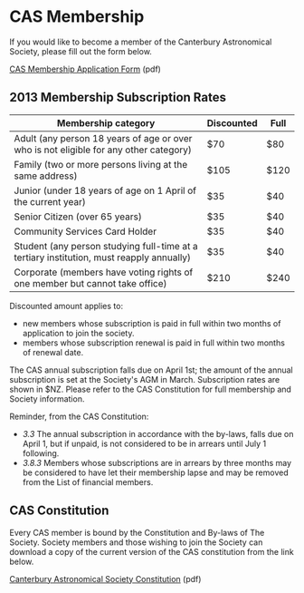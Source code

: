 CAS Membership
==============

If you would like to become a member of the Canterbury Astronomical Society,
please fill out the form below. 

[CAS Membership Application Form](/pdf/MembershipApplication.pdf) (pdf)


2013 Membership Subscription Rates
----------------------------------

<table class="table">
  <thead>
    <tr>
      <th>Membership category</th>
      <th>Discounted</th>
      <th>Full</th>
    </tr>
  </thead>
  <tbody>
    <tr>
      <td>
        Adult (any person 18 years of age or over who is not eligible for any
        other category)
      </td>
      <td>
        $70
      </td>
      <td>
        $80
      </td>
    </tr>
    <tr>
      <td>
        Family (two or more persons living at the same address)
      </td>
      <td>
        $105
      </td>
      <td>
        $120
      </td>
    </tr>
    <tr>
      <td>
        Junior (under 18 years of age on 1 April of the current year)
      </td>
      <td>
        $35
      </td>
      <td>
        $40
      </td>
    </tr>
    <tr>
      <td>
        Senior Citizen (over 65 years)
      </td>
      <td>
        $35
      </td>
      <td>
        $40
      </td>
    </tr>
    <tr>
      <td>
        Community Services Card Holder
      </td>
      <td>
        $35
      </td>
      <td>
        $40
      </td>
    </tr>
    <tr>
      <td>
        Student (any person studying full-time at a tertiary institution, must
        reapply annually)
      </td>
      <td>
        $35
      </td>
      <td>
        $40
      </td>
    </tr>
    <tr>
      <td>
        Corporate (members have voting rights of one member but cannot take
        office)
      </td>
      <td>
        $210
      </td>
      <td>
        $240
      </td>
    </tr>
  </tbody>
</table>

Discounted amount applies to:

* new members whose subscription is paid in full within two months of application to join the society.
* members whose subscription renewal is paid in full within two months of renewal date.

The CAS annual subscription falls due on April 1st; the amount of the annual
subscription is set at the Society's AGM in March. Subscription rates are shown
in $NZ. Please refer to the CAS Constitution for full membership and Society
information.

Reminder, from the CAS Constitution:

* *3.3* The annual subscription in accordance with the by-laws, falls due on April 1, but if unpaid, is not considered to be in arrears until July 1 following.
* *3.8.3*  Members whose subscriptions are in arrears by three months may be considered to have let their membership lapse and may be removed from the List of financial members.



CAS Constitution
----------------

Every CAS member is bound by the Constitution and By-laws of The Society.
Society members and those wishing to join the Society can download a copy of
the current version of the CAS constitution from the link below. 

[Canterbury Astronomical Society Constitution](/pdf/CAS_constitution.pdf) (pdf)
